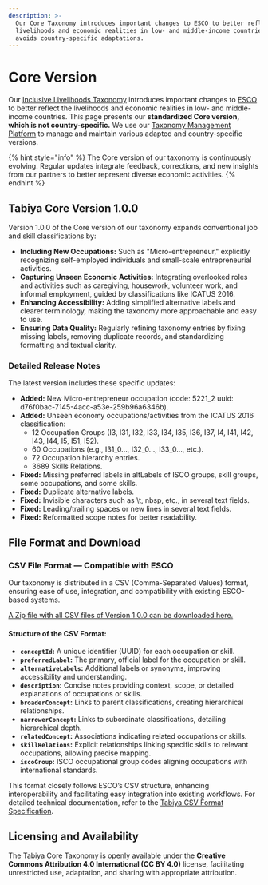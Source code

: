 ```yaml
---
description: >-
  Our Core Taxonomy introduces important changes to ESCO to better reflect the
  livelihoods and economic realities in low- and middle-income countries, but
  avoids country-specific adaptations.
---
```


# Core Version

Our [Inclusive Livelihoods Taxonomy](./) introduces important changes to [ESCO](https://esco.ec.europa.eu/en) to better reflect the livelihoods and economic realities in low- and middle-income countries. This page presents our **standardized Core version, which is not country-specific.** We use our [Taxonomy Management Platform](https://platform.tabiya.tech/)  to manage and maintain various adapted and country-specific versions.

{% hint style="info" %}
The Core version of our taxonomy is continuously evolving. Regular updates integrate feedback, corrections, and new insights from our partners to better represent diverse economic activities.
{% endhint %}

## Tabiya Core Version 1.0.0

Version 1.0.0 of the Core version of our taxonomy expands conventional job and skill classifications by:

* **Including New Occupations:** Such as "Micro-entrepreneur," explicitly recognizing self-employed individuals and small-scale entrepreneurial activities.
* **Capturing Unseen Economic Activities:** Integrating overlooked roles and activities such as caregiving, housework, volunteer work, and informal employment, guided by classifications like ICATUS 2016.
* **Enhancing Accessibility:** Adding simplified alternative labels and clearer terminology, making the taxonomy more approachable and easy to use.
* **Ensuring Data Quality:** Regularly refining taxonomy entries by fixing missing labels, removing duplicate records, and standardizing formatting and textual clarity.

### Detailed Release Notes

The latest version includes these specific updates:

* **Added:** New Micro-entrepreneur occupation (code: 5221\_2 uuid: d76f0bac-7145-4acc-a53e-259b96a6346b).
* **Added:** Unseen economy occupations/activities from the ICATUS 2016 classification:
  * 12 Occupation Groups (I3, I31, I32, I33, I34, I35, I36, I37, I4, I41, I42, I43, I44, I5, I51, I52).
  * 60 Occupations (e.g., I31\_0..., I32\_0..., I33\_0..., etc.).
  * 72 Occupation hierarchy entries.
  * 3689 Skills Relations.
* **Fixed:** Missing preferred labels in altLabels of ISCO groups, skill groups, some occupations, and some skills.
* **Fixed:** Duplicate alternative labels.
* **Fixed:** Invisible characters such as \t, nbsp, etc., in several text fields.
* **Fixed:** Leading/trailing spaces or new lines in several text fields.
* **Fixed:** Reformatted scope notes for better readability.

## File Format and Download

### CSV File Format — Compatible with ESCO

Our taxonomy is distributed in a CSV (Comma-Separated Values) format, ensuring ease of use, integration, and compatibility with existing ESCO-based systems.&#x20;

[A Zip file with all CSV files of Version 1.0.0 can be downloaded here.](https://platform.tabiya.tech/downloads/673b3fc9b52651611ad13a80-export-673b41d2b52651611ad13be4.zip)

#### Structure of the CSV Format:

* **`conceptId`:** A unique identifier (UUID) for each occupation or skill.
* **`preferredLabel`:** The primary, official label for the occupation or skill.
* **`alternativeLabels`:** Additional labels or synonyms, improving accessibility and understanding.
* **`description`:** Concise notes providing context, scope, or detailed explanations of occupations or skills.
* **`broaderConcept`:** Links to parent classifications, creating hierarchical relationships.
* **`narrowerConcept`:** Links to subordinate classifications, detailing hierarchical depth.
* **`relatedConcept`:** Associations indicating related occupations or skills.
* **`skillRelations`:** Explicit relationships linking specific skills to relevant occupations, allowing precise mapping.
* **`iscoGroup`:** ISCO occupational group codes aligning occupations with international standards.

This format closely follows ESCO’s CSV structure, enhancing interoperability and facilitating easy integration into existing workflows. For detailed technical documentation, refer to the [Tabiya CSV Format Specification](https://github.com/tabiya-tech/taxonomy-model-application/blob/main/backend/Import_Export_CSV_format.md).

## Licensing and Availability

The Tabiya Core Taxonomy is openly available under the **Creative Commons Attribution 4.0 International (CC BY 4.0)** license, facilitating unrestricted use, adaptation, and sharing with appropriate attribution.
